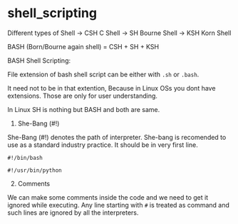 # shell_scripting

Different types of Shell
   -> CSH C Shell
   -> SH Bourne Shell
   -> KSH Korn Shell
   
   BASH (Born/Bourne again shell) = CSH + SH + KSH 
   
BASH Shell Scripting:

File extension of bash shell script can be either with `.sh`  or `.bash`.

It need not to be in that extention, Because in Linux OSs you dont have extensions. Those are only for user understanding.

In Linux SH is nothing but BASH and both are same.



1. She-Bang (#!)

She-Bang (#!) denotes the path of interpreter. 
She-bang is recomended to use as a standard industry practice. It should be in very first line.

```
#!/bin/bash
```

```
#!/usr/bin/python
```

2. Comments

We can make some comments inside the code and we need to get it ignored while executing. Any line starting with `#` is treated as command and such lines are ignored by all the interpreters.

